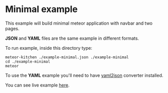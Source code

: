 Minimal example
===============

This example will build minimal meteor application with navbar and two pages.

**JSON** and **YAML** files are the same example in different formats.

To run example, inside this directory type:

```
meteor-kitchen ./example-minimal.json ./example-minimal
cd ./example-minimal
meteor
```

To use the **YAML** example you'll need to have <a href="https://www.npmjs.org/package/yaml2json" target="_blank">yaml2json</a> converter installed.

You can see live example <a href="http://generator-minimal.meteor.com" target="_blank">here</a>.
